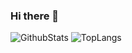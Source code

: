 ### Hi there 👋
![GithubStats](https://github-readme-stats.vercel.app/api?username=Hao-ran-Guo&show_icons=true&theme=dark&count_private=true)
![TopLangs](https://github-readme-stats.vercel.app/api/top-langs/?username=Hao-ran-Guo&layout=compact&theme=dark&count_private=true)


<!--
**Hao-ran-Guo/Hao-ran-Guo** is a ✨ _special_ ✨ repository because its `README.md` (this file) appears on your GitHub profile.

Here are some ideas to get you started:

- 🔭 I’m currently working on ...
- 🌱 I’m currently learning ...
- 👯 I’m looking to collaborate on ...
- 🤔 I’m looking for help with ...
- 💬 Ask me about ...
- 📫 How to reach me: ...
- 😄 Pronouns: ...
- ⚡ Fun fact: ...
-->
